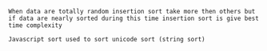 `When data are totally random insertion sort take more then others but if data are nearly sorted during this time insertion sort is give best time complexity`

`Javascript sort used to sort unicode sort (string sort)`